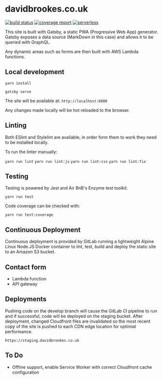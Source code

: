 # davidbrookes.co.uk

[![build status](https://gitlab.com/dbrookes/db-homepage/badges/master/build.svg)](https://gitlab.com/dbrookes/db-homepage/commits/master)
[![coverage report](https://gitlab.com/dbrookes/db-homepage/badges/master/coverage.svg)](https://gitlab.com/dbrookes/db-homepage/commits/master)
[![serverless](http://public.serverless.com/badges/v3.svg)](http://www.serverless.com)

This site is built with Gatsby, a static PWA (Progressive Web App) generator. Gatsby exposes a data source (MarkDown in this case) and allows it to be queried with GraphQL.

Any dynamic areas such as forms are then built with AWS Lambda functions.

## Local development

`yarn install`

`gatsby serve`

The site will be available at: `http://localhost:8000`

Any changes made locally will be hot reloaded to the browser.

## Linting

Both ESlint and Stylelint are available, in order form them to work they need to be installed locally.

To run the linter manually:

`yarn run lint`
`yarn run lint:js`
`yarn run lint:css`
`yarn run lint:fix`

## Testing

Testing is powered by Jest and Air BnB's Enzyme test toolkit.

`yarn run test`

Code coverage can be checked with: 

`yarn run test:coverage`

## Continuous Deployment

Continuous deployment is provided by GitLab running a lightweight Alpine Linux Node.JS Docker container to lint, test, build and deploy the static site to an Amazon S3 bucket.

## Contact form

- Lambda function
- API gateway

## Deployments

Pushing code on the develop branch will cause the GitLab CI pipeline to run and if successful, code will be deployed on the staging bucket. After deployment, changed Cloudfront files are invalidated so the most recent copy of the site is pushed to each CDN edge location for optimial performance.

`https://staging.davidbrookes.co.uk`

## To Do

- Offline support, enable Service Worker with correct Cloudfront cache configuration
